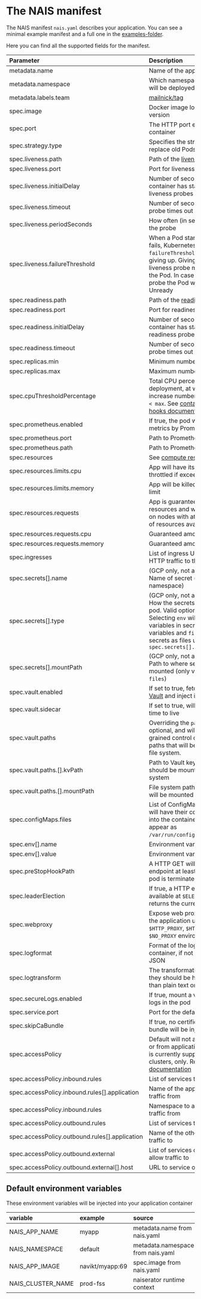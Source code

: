 # The NAIS manifest

The NAIS manifest `nais.yaml` describes your application. You can see a minimal example manifest and a full one in the [examples-folder](https://github.com/nais/doc/tree/8c67c55b42d6da64d90f83effa058ac58e70d79c/content/deploy/examples/nais-manifest/README.md).

Here you can find all the supported fields for the manifest.

| Parameter | Description | Default | Required |
| :--- | :--- | :--- | :---: |
| metadata.name | Name of the application |  | x |
| metadata.namespace | Which namespace the application will be deployed to |  | x |
| metadata.labels.team | [mailnick/tag](https://github.com/nais/doc/blob/master/content/getting-started/teamadministration.md) |  | x |
| spec.image | Docker image location, including version |  | x |
| spec.port | The HTTP port exposed by the container | 8080 |  |
| spec.strategy.type | Specifies the strategy used to replace old Pods by new ones | RollingUpdate |  |
| spec.liveness.path | Path of the [liveness probe](https://kubernetes.io/docs/tasks/configure-pod-container/configure-liveness-readiness-probes/) |  | x |
| spec.liveness.port | Port for liveness probe | `.spec.port` |  |
| spec.liveness.initialDelay | Number of seconds after the container has started before liveness probes are initiated | 20 |  |
| spec.liveness.timeout | Number of seconds after which the probe times out | 1 |  |
| spec.liveness.periodSeconds | How often \(in seconds\) to perform the probe | 10 |  |
| spec.liveness.failureThreshold | When a Pod starts and the probe fails, Kubernetes will try `failureThreshold` times before giving up. Giving up in case of liveness probe means restarting the Pod. In case of readiness probe the Pod will be marked Unready | 3 |  |
| spec.readiness.path | Path of the [readiness probe](https://kubernetes.io/docs/tasks/configure-pod-container/configure-liveness-readiness-probes/) |  | x |
| spec.readiness.port | Port for readiness probe | `.spec.port` |  |
| spec.readiness.initialDelay | Number of seconds after the container has started before readiness probes are initiated | 20 |  |
| spec.readiness.timeout | Number of seconds after which the probe times out | 1 |  |
| spec.replicas.min | Minimum number of replicas | 2 |  |
| spec.replicas.max | Maximum number of replicas | 4 |  |
| spec.cpuThresholdPercentage | Total CPU percentage threshold on deployment, at which point it will increase number of pods if `current < max`. See [container lifecycle hooks documentation](https://kubernetes.io/docs/concepts/containers/container-lifecycle-hooks/) |  |  |
| spec.prometheus.enabled | If true, the pod will be scraped for metrics by Prometheus | false |  |
| spec.prometheus.port | Path to Prometheus metrics | `.spec.port` |  |
| spec.prometheus.path | Path to Prometheus metrics | /metrics |  |
| spec.resources | See [compute resources guide](http://kubernetes.io/docs/user-guide/compute-resources/) |  |  |
| spec.resources.limits.cpu | App will have its CPU usage throttled if exceeding this limit | 500m |  |
| spec.resources.limits.memory | App will be killed if exceeding this limit | 512Mi |  |
| spec.resources.requests | App is guaranteed the requested resources and will be scheduled on nodes with at least this amount of resources available |  |  |
| spec.resources.requests.cpu | Guaranteed amount of CPU | 200m |  |
| spec.resources.requests.memory | Guaranteed amount of memory | 256Mi |  |
| spec.ingresses | List of ingress URLs that will route HTTP traffic to the application |  |  |
| spec.secrets\[\].name | \(GCP only, not available on-prem\) Name of secret \(must exist in namespace\) |  | x |
| spec.secrets\[\].type | \(GCP only, not available on-prem\) How the secrets is exposed to the pod. Valid options is `env` and `files`. Selecting `env` will expose all variables in secret as environment variables and `files` will expose the secrets as files under `spec.secrets[].mountPath` | `env` |  |
| spec.secrets\[\].mountPath | \(GCP only, not available on-prem\) Path to where secret files will be mounted \(only valid for secret type `files`\) | /var/run/secrets |  |
| spec.vault.enabled | If set to true, fetch secrets from [Vault](https://github.com/nais/doc/tree/master/content/secrets) and inject into the pods | false |  |
| spec.vault.sidecar | If set to true, will extend tokens time to live | false |  |
| spec.vault.paths | Overriding the `paths` array is optional, and will give you fine-grained control over which vault paths that will be mounted on the file system. |  |  |
| spec.vault.paths.\[\].kvPath | Path to Vault key/value store that should be mounted into the file system | /kv/environment/zone/application/namespace |  |
| spec.vault.paths.\[\].mountPath | File system path that the secrets will be mounted into | /var/run/secrets/nais.io/vault |  |
| spec.configMaps.files | List of ConfigMap resources that will have their contents mounted into the container as files. Files appear as `/var/run/configmaps/<name>/<key>`. |  |  |
| spec.env\[\].name | Environment variable name |  | x |
| spec.env\[\].value | Environment variable value |  | x |
| spec.preStopHookPath | A HTTP GET will be issued to this endpoint at least once before the pod is terminated | /stop |  |
| spec.leaderElection | If true, a HTTP endpoint will be available at `$ELECTOR_PATH` that returns the current leader | false |  |
| spec.webproxy | Expose web proxy configuration to the application using the `$HTTP_PROXY`, `$HTTPS_PROXY` and `$NO_PROXY` environment variables | false |  |
| spec.logformat | Format of the logs from the container, if not in plain text or JSON | accesslog |  |
| spec.logtransform | The transformation of the logs, if they should be handled differently than plain text or JSON | dns\_loglevel |  |
| spec.secureLogs.enabled | If true, mount a volume for secure logs in the pod | false |  |
| spec.service.port | Port for the default service | 80 |  |
| spec.skipCaBundle | If true, no certificate authority bundle will be injected | false |  |
| spec.accessPolicy | Default will not allow any traffic to or from application. Access policy is currently supported in GKE clusters, only. Read more in our [documentation](https://github.com/nais/doc/tree/master/content/drafts/access-policies.md) |  |  |
| spec.accessPolicy.inbound.rules | List of services to allow traffic from |  |  |
| spec.accessPolicy.inbound.rules\[\].application | Name of the application to allow traffic from |  | x |
| spec.accessPolicy.inbound.rules | Namespace to application to allow traffic from | metadata.namespace |  |
| spec.accessPolicy.outbound.rules | List of services to allow traffic to |  |  |
| spec.accessPolicy.outbound.rules\[\].application | Name of the other service to allow traffic to |  | x |
| spec.accessPolicy.outbound.external | List of services outside cluster to allow traffic to |  |  |
| spec.accessPolicy.outbound.external\[\].host | URL to service outside cluster |  | x |

## Default environment variables

These environment variables will be injected into your application container

| variable | example | source |
| :--- | :--- | :--- |
| NAIS\_APP\_NAME | myapp | metadata.name from nais.yaml |
| NAIS\_NAMESPACE | default | metadata.namespace from nais.yaml |
| NAIS\_APP\_IMAGE | navikt/myapp:69 | spec.image from nais.yaml |
| NAIS\_CLUSTER\_NAME | prod-fss | naiserator runtime context |

